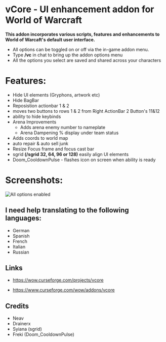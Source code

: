 # vCore - UI enhancement addon for World of Warcraft

**This addon incorporates various scripts, features and enhancements to World of Warcaft's default user interface.**

* All options can be toggled on or off via the in-game addon menu.
* Type **/vc** in chat to bring up the addon options menu
* All the options you select are saved and shared across your characters

# Features:
 
* Hide UI elements (Gryphons, artwork etc)
* Hide BagBar
* Reposistion actionbar 1 & 2
* moves two buttons to rows 1 & 2 from Right ActionBar 2 Button's 11&12
* ability to hide keybinds
* Arena Improvements
  * Adds arena enemy number to nameplate
  * Arena Dampening % display under team status
* Adds coords to world map
* auto repair & auto sell junk
* Resize Focus frame and focus cast bar
* sgrid **(/sgrid 32, 64, 96 or 128)** easily align UI elements
* Doom_CooldownPulse - flashes icon on screen when ability is ready

# Screenshots:

![All options enabled](https://media.forgecdn.net/attachments/244/136/wowscrnshot_010919_193410.jpg)

## I need help translating to the following languages:

* German
* Spanish
* French
* Italian
* Russian

## Links

* https://wow.curseforge.com/projects/vcore

* https://www.curseforge.com/wow/addons/vcore

## Credits
* Neav
* Drainerx
* Syiana (sgrid)
* Freki (Doom_CooldownPulse)
